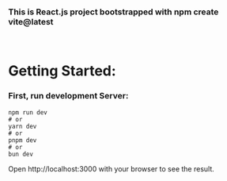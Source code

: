 ### This is React.js project bootstrapped with npm create vite@latest
<br/> 

# Getting Started:
### First, run development Server:

```
npm run dev
# or
yarn dev
# or
pnpm dev
# or
bun dev
```

Open http://localhost:3000 with your browser to see the result.
<br/>